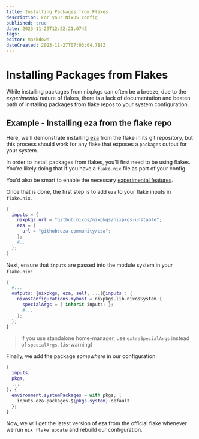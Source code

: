 ```yaml
---
title: Installing Packages from Flakes
description: For your NixOS config
published: true
date: 2023-11-29T12:22:21.674Z
tags: 
editor: markdown
dateCreated: 2023-11-27T07:03:04.788Z
---
```


# Installing Packages from Flakes
While installing packages from nixpkgs can often be a breeze, due to the *experimental* nature of flakes, there is a lack of documentation and beaten path of installing packages from flake repos to your system configuration.

## Example - Installing eza from the flake repo

Here, we'll demonstrate installing [eza](https://github.com/cafkafk/eza) from the flake in its git repository, but this process should work for any flake that exposes a `packages` output for your system.

In order to install packages from flakes, you'll first need to be using flakes. You're likely doing that if you have a `flake.nix` file as part of your config.

You'd also be smart to enable the necessary [experimental features](/nix/experimental_features#enabling-flakes).

Once that is done, the first step is to add `eza` to your flake inputs in `flake.nix`.

```nix
{
  inputs = {
  	nixpkgs.url = "github:nixos/nixpkgs/nixpkgs-unstable";
    eza = {
      url = "github:eza-community/eza";
    };
    #...
  };
}
```

Next, ensure that `inputs` are passed into the module system in your `flake.nix`:

```nix
{
  #...
  outputs: {nixpkgs, eza, self, ...}@inputs : {
    nixosConfigurations.myhost = nixpkgs.lib.nixosSystem {
      specialArgs = { inherit inputs; };
      #...
    };
  };
}
```

> If you use standalone home-manager, use `extraSpecialArgs` instead of `specialArgs`.
{.is-warning}

Finally, we add the package *somewhere* in our configuration.

```nix
{
  inputs,
  pkgs,
  ...
}: {
  environment.systemPackages = with pkgs; [
    inputs.eza.packages.${pkgs.system}.default
  };
}
```

Now, we will get the latest version of eza from the official flake whenever we run `nix flake update` and rebuild our configuration.
